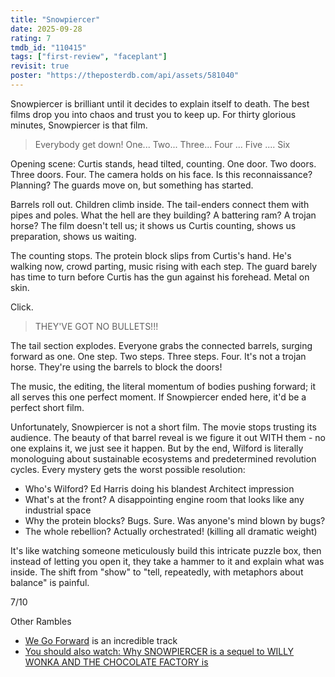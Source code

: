 ```yaml
---
title: "Snowpiercer"
date: 2025-09-28
rating: 7
tmdb_id: "110415"
tags: ["first-review", "faceplant"]
revisit: true
poster: "https://theposterdb.com/api/assets/581040"
---
```


Snowpiercer is brilliant until it decides to explain itself to death. The best
films drop you into chaos and trust you to keep up. For thirty glorious minutes,
Snowpiercer is that film.

> Everybody get down! One... Two... Three... Four ... Five .... Six

Opening scene: Curtis stands, head tilted, counting. One door. Two doors. Three
doors. Four. The camera holds on his face. Is this reconnaissance? Planning? The
guards move on, but something has started.

Barrels roll out. Children climb inside. The tail-enders connect them with pipes
and poles. What the hell are they building? A battering ram? A trojan horse? The
film doesn't tell us; it shows us Curtis counting, shows us preparation, shows
us waiting.

The counting stops. The protein block slips from Curtis's hand. He's walking
now, crowd parting, music rising with each step. The guard barely has time to
turn before Curtis has the gun against his forehead. Metal on skin.

Click.

> THEY'VE GOT NO BULLETS!!!

The tail section explodes. Everyone grabs the connected barrels, surging forward
as one. One step. Two steps. Three steps. Four. It's not a trojan horse. They're
using the barrels to block the doors!

The music, the editing, the literal momentum of bodies pushing forward; it all
serves this one perfect moment. If Snowpiercer ended here, it'd be a perfect
short film.

Unfortunately, Snowpiercer is not a short film. The movie stops trusting its
audience. The beauty of that barrel reveal is we figure it out WITH them - no
one explains it, we just see it happen. But by the end, Wilford is literally
monologuing about sustainable ecosystems and predetermined revolution cycles.
Every mystery gets the worst possible resolution:

- Who's Wilford? Ed Harris doing his blandest Architect impression
- What's at the front? A disappointing engine room that looks like any
  industrial space
- Why the protein blocks? Bugs. Sure. Was anyone's mind blown by bugs?
- The whole rebellion? Actually orchestrated! (killing all dramatic weight)

It's like watching someone meticulously build this intricate puzzle box, then
instead of letting you open it, they take a hammer to it and explain what was
inside. The shift from "show" to "tell, repeatedly, with metaphors about
balance" is painful.

7/10

Other Rambles

- [We Go Forward](https://www.youtube.com/watch?v=8Qq36HbSeYY&list=RD8Qq36HbSeYY&start_radio=1)
  is an incredible track
- [You should also watch: Why SNOWPIERCER is a sequel to WILLY WONKA AND THE CHOCOLATE FACTORY is](https://www.youtube.com/watch?v=jEX52h1TvuA)
